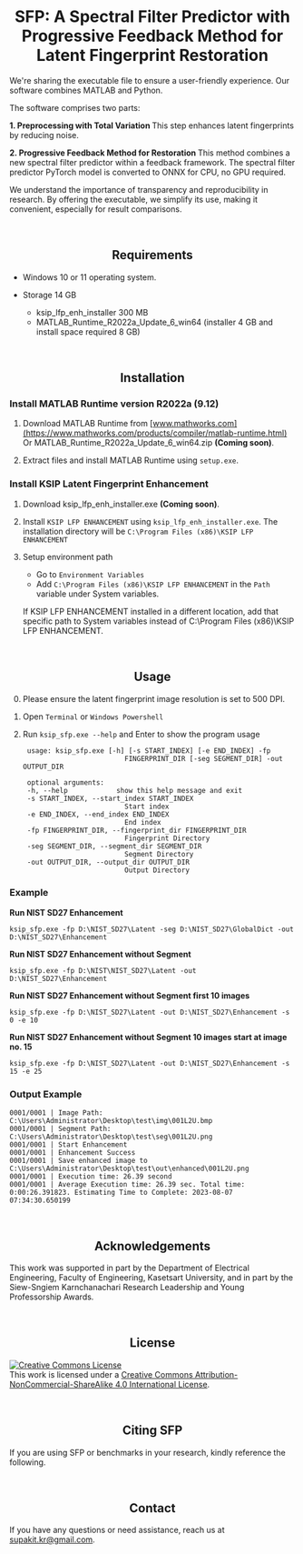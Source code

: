 # <div align="center"> SFP: A Spectral Filter Predictor with Progressive Feedback Method for Latent Fingerprint Restoration </div>

We're sharing the executable file to ensure a user-friendly experience. Our software combines MATLAB and Python.

The software comprises two parts:

<b> 1. Preprocessing with Total Variation </b> This step enhances latent fingerprints by reducing noise.

<b> 2. Progressive Feedback Method for Restoration </b> This method combines a new spectral filter predictor within a feedback framework. The spectral filter predictor PyTorch model is converted to ONNX for CPU, no GPU required.

We understand the importance of transparency and reproducibility in research. By offering the executable, we simplify its use, making it convenient, especially for result comparisons.


<br/>

## <div align="center">Requirements</div>
 
- Windows 10 or 11 operating system.

- Storage 14 GB 
    
    - ksip_lfp_enh_installer 300 MB
    - MATLAB_Runtime_R2022a_Update_6_win64 (installer 4 GB and install space required 8 GB)


<br/>

## <div align="center">Installation</div>

### Install MATLAB Runtime version R2022a (9.12)

1. Download MATLAB Runtime from [www.mathworks.com](https://www.mathworks.com/products/compiler/matlab-runtime.html) Or MATLAB_Runtime_R2022a_Update_6_win64.zip <b>(Coming soon)</b>.

2. Extract files and install MATLAB Runtime using `setup.exe`.

### Install KSIP Latent Fingerprint Enhancement

1. Download ksip_lfp_enh_installer.exe <b>(Coming soon)</b>.

2. Install `KSIP LFP ENHANCEMENT` using `ksip_lfp_enh_installer.exe`. The installation directory will be `C:\Program Files (x86)\KSIP LFP ENHANCEMENT`

3. Setup environment path 
	- Go to `Environment Variables`
	- Add `C:\Program Files (x86)\KSIP LFP ENHANCEMENT` in the `Path` variable under System variables. 

    If KSIP LFP ENHANCEMENT installed in a different location, add that specific path to System variables instead of C:\Program Files (x86)\KSIP LFP ENHANCEMENT.


<br/>

## <div align="center">Usage</div>

0. Please ensure the latent fingerprint image resolution is set to 500 DPI.

1. Open `Terminal` or `Windows Powershell`

2. Run `ksip_sfp.exe --help` and Enter to show the program usage 

        usage: ksip_sfp.exe [-h] [-s START_INDEX] [-e END_INDEX] -fp
                                FINGERPRINT_DIR [-seg SEGMENT_DIR] -out OUTPUT_DIR

        optional arguments:
        -h, --help            show this help message and exit
        -s START_INDEX, --start_index START_INDEX
                                Start index
        -e END_INDEX, --end_index END_INDEX
                                End index
        -fp FINGERPRINT_DIR, --fingerprint_dir FINGERPRINT_DIR
                                Fingerprint Directory
        -seg SEGMENT_DIR, --segment_dir SEGMENT_DIR
                                Segment Directory
        -out OUTPUT_DIR, --output_dir OUTPUT_DIR
                                Output Directory
	
### Example

<b> Run NIST SD27 Enhancement </b>

    ksip_sfp.exe -fp D:\NIST_SD27\Latent -seg D:\NIST_SD27\GlobalDict -out D:\NIST_SD27\Enhancement


<b> Run NIST SD27 Enhancement without Segment </b>

    ksip_sfp.exe -fp D:\NIST\NIST_SD27\Latent -out D:\NIST_SD27\Enhancement

<b> Run NIST SD27 Enhancement without Segment first 10 images </b>

    ksip_sfp.exe -fp D:\NIST_SD27\Latent -out D:\NIST_SD27\Enhancement -s 0 -e 10

<b> Run NIST SD27 Enhancement without Segment 10 images start at image no. 15 </b>

    ksip_sfp.exe -fp D:\NIST_SD27\Latent -out D:\NIST_SD27\Enhancement -s 15 -e 25

### Output Example

    0001/0001 | Image Path: C:\Users\Administrator\Desktop\test\img\001L2U.bmp
    0001/0001 | Segment Path: C:\Users\Administrator\Desktop\test\seg\001L2U.png
    0001/0001 | Start Enhancement
    0001/0001 | Enhancement Success
    0001/0001 | Save enhanced image to C:\Users\Administrator\Desktop\test\out\enhanced\001L2U.png
    0001/0001 | Execution time: 26.39 second
    0001/0001 | Average Execution time: 26.39 sec. Total time: 0:00:26.391823. Estimating Time to Complete: 2023-08-07 07:34:30.650199

<br/>

## <div align="center"> Acknowledgements </div>

This work was supported in part by the Department of Electrical Engineering, Faculty of Engineering, Kasetsart University, and in part by the Siew-Sngiem Karnchanachari Research Leadership and Young Professorship Awards.

<br/>


## <div align="center">License</div>

<a rel="license" href="http://creativecommons.org/licenses/by-nc-sa/4.0/"><img alt="Creative Commons License" style="border-width:0" src="https://i.creativecommons.org/l/by-nc-sa/4.0/88x31.png" /></a><br />This work is licensed under a <a rel="license" href="http://creativecommons.org/licenses/by-nc-sa/4.0/">Creative Commons Attribution-NonCommercial-ShareAlike 4.0 International License</a>.

<br/>

## <div align="center">Citing SFP</div>

If you are using SFP or benchmarks in your research, kindly reference the following.


<br/>

## <div align="center">Contact</div>

If you have any questions or need assistance, reach us at supakit.kr@gmail.com.

